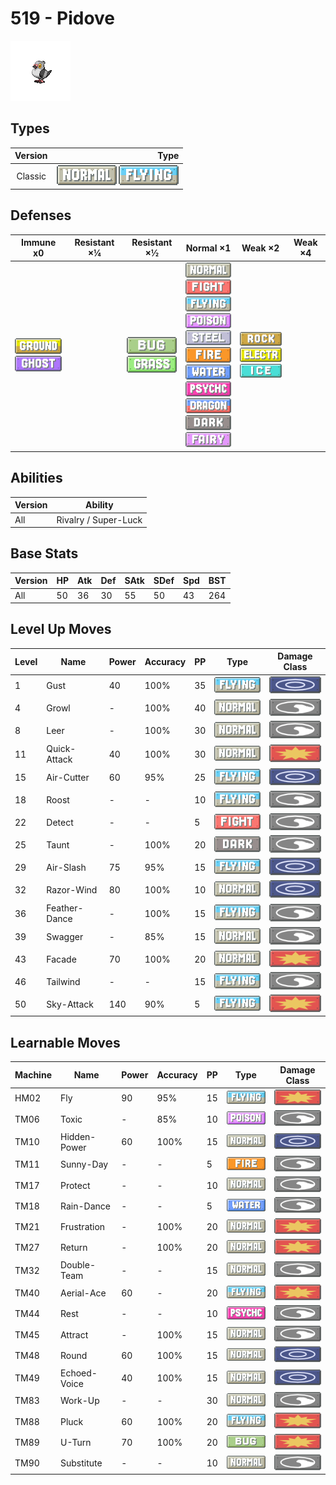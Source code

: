 # 519 - Pidove

![pidove](../img/pokemon/519.png)

## Types

| Version | Type                                                                  |
| :-----: | --------------------------------------------------------------------: |
| Classic | ![normal](../img/types/normal.png) ![flying](../img/types/flying.png) |

## Defenses

| Immune x0                                                               | Resistant ×¼ | Resistant ×½                                                      | Normal ×1                                                                                                                                                                                                                                                                                                                                                                                                                        | Weak ×2                                                                                                    | Weak ×4 |
| ----------------------------------------------------------------------- | ------------ | ----------------------------------------------------------------- | -------------------------------------------------------------------------------------------------------------------------------------------------------------------------------------------------------------------------------------------------------------------------------------------------------------------------------------------------------------------------------------------------------------------------------- | ---------------------------------------------------------------------------------------------------------- | ------- |
| ![ground](../img/types/ground.png)<br/>![ghost](../img/types/ghost.png) |              | ![bug](../img/types/bug.png)<br/>![grass](../img/types/grass.png) | ![normal](../img/types/normal.png)<br/>![fighting](../img/types/fighting.png)<br/>![flying](../img/types/flying.png)<br/>![poison](../img/types/poison.png)<br/>![steel](../img/types/steel.png)<br/>![fire](../img/types/fire.png)<br/>![water](../img/types/water.png)<br/>![psychic](../img/types/psychic.png)<br/>![dragon](../img/types/dragon.png)<br/>![dark](../img/types/dark.png)<br/>![fairy](../img/types/fairy.png) | ![rock](../img/types/rock.png)<br/>![electric](../img/types/electric.png)<br/>![ice](../img/types/ice.png) |         |

## Abilities

| Version | Ability              |
| ------- | -------------------- |
| All     | Rivalry / Super-Luck |

## Base Stats

| Version | HP | Atk | Def | SAtk | SDef | Spd | BST |
| ------- | -- | --- | --- | ---- | ---- | --- | --- |
| All     | 50 | 36  | 30  | 55   | 50   | 43  | 264 |

## Level Up Moves

| Level | Name          | Power | Accuracy | PP | Type                                   | Damage Class                           |
| ----- | ------------- | ----- | -------- | -- | -------------------------------------- | -------------------------------------- |
| 1     | Gust          | 40    | 100%     | 35 | ![flying](../img/types/flying.png)     | ![special](../img/types/special.png)   |
| 4     | Growl         | -     | 100%     | 40 | ![normal](../img/types/normal.png)     | ![status](../img/types/status.png)     |
| 8     | Leer          | -     | 100%     | 30 | ![normal](../img/types/normal.png)     | ![status](../img/types/status.png)     |
| 11    | Quick-Attack  | 40    | 100%     | 30 | ![normal](../img/types/normal.png)     | ![physical](../img/types/physical.png) |
| 15    | Air-Cutter    | 60    | 95%      | 25 | ![flying](../img/types/flying.png)     | ![special](../img/types/special.png)   |
| 18    | Roost         | -     | -        | 10 | ![flying](../img/types/flying.png)     | ![status](../img/types/status.png)     |
| 22    | Detect        | -     | -        | 5  | ![fighting](../img/types/fighting.png) | ![status](../img/types/status.png)     |
| 25    | Taunt         | -     | 100%     | 20 | ![dark](../img/types/dark.png)         | ![status](../img/types/status.png)     |
| 29    | Air-Slash     | 75    | 95%      | 15 | ![flying](../img/types/flying.png)     | ![special](../img/types/special.png)   |
| 32    | Razor-Wind    | 80    | 100%     | 10 | ![normal](../img/types/normal.png)     | ![special](../img/types/special.png)   |
| 36    | Feather-Dance | -     | 100%     | 15 | ![flying](../img/types/flying.png)     | ![status](../img/types/status.png)     |
| 39    | Swagger       | -     | 85%      | 15 | ![normal](../img/types/normal.png)     | ![status](../img/types/status.png)     |
| 43    | Facade        | 70    | 100%     | 20 | ![normal](../img/types/normal.png)     | ![physical](../img/types/physical.png) |
| 46    | Tailwind      | -     | -        | 15 | ![flying](../img/types/flying.png)     | ![status](../img/types/status.png)     |
| 50    | Sky-Attack    | 140   | 90%      | 5  | ![flying](../img/types/flying.png)     | ![physical](../img/types/physical.png) |

## Learnable Moves

| Machine | Name         | Power | Accuracy | PP | Type                                 | Damage Class                           |
| ------- | ------------ | ----- | -------- | -- | ------------------------------------ | -------------------------------------- |
| HM02    | Fly          | 90    | 95%      | 15 | ![flying](../img/types/flying.png)   | ![physical](../img/types/physical.png) |
| TM06    | Toxic        | -     | 85%      | 10 | ![poison](../img/types/poison.png)   | ![status](../img/types/status.png)     |
| TM10    | Hidden-Power | 60    | 100%     | 15 | ![normal](../img/types/normal.png)   | ![special](../img/types/special.png)   |
| TM11    | Sunny-Day    | -     | -        | 5  | ![fire](../img/types/fire.png)       | ![status](../img/types/status.png)     |
| TM17    | Protect      | -     | -        | 10 | ![normal](../img/types/normal.png)   | ![status](../img/types/status.png)     |
| TM18    | Rain-Dance   | -     | -        | 5  | ![water](../img/types/water.png)     | ![status](../img/types/status.png)     |
| TM21    | Frustration  | -     | 100%     | 20 | ![normal](../img/types/normal.png)   | ![physical](../img/types/physical.png) |
| TM27    | Return       | -     | 100%     | 20 | ![normal](../img/types/normal.png)   | ![physical](../img/types/physical.png) |
| TM32    | Double-Team  | -     | -        | 15 | ![normal](../img/types/normal.png)   | ![status](../img/types/status.png)     |
| TM40    | Aerial-Ace   | 60    | -        | 20 | ![flying](../img/types/flying.png)   | ![physical](../img/types/physical.png) |
| TM44    | Rest         | -     | -        | 10 | ![psychic](../img/types/psychic.png) | ![status](../img/types/status.png)     |
| TM45    | Attract      | -     | 100%     | 15 | ![normal](../img/types/normal.png)   | ![status](../img/types/status.png)     |
| TM48    | Round        | 60    | 100%     | 15 | ![normal](../img/types/normal.png)   | ![special](../img/types/special.png)   |
| TM49    | Echoed-Voice | 40    | 100%     | 15 | ![normal](../img/types/normal.png)   | ![special](../img/types/special.png)   |
| TM83    | Work-Up      | -     | -        | 30 | ![normal](../img/types/normal.png)   | ![status](../img/types/status.png)     |
| TM88    | Pluck        | 60    | 100%     | 20 | ![flying](../img/types/flying.png)   | ![physical](../img/types/physical.png) |
| TM89    | U-Turn       | 70    | 100%     | 20 | ![bug](../img/types/bug.png)         | ![physical](../img/types/physical.png) |
| TM90    | Substitute   | -     | -        | 10 | ![normal](../img/types/normal.png)   | ![status](../img/types/status.png)     |